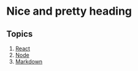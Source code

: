 #  Nice and pretty heading
## Topics
1. [React](/react)
2. [Node](/node)
3. [Markdown](/markdown_cheetsheet.md)
